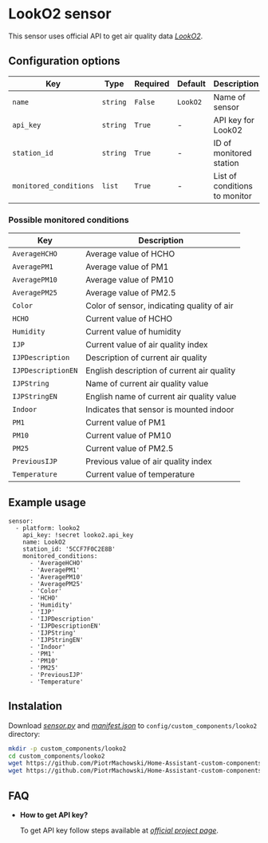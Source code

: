 # LookO2 sensor

This sensor uses official API to get air quality data [*LookO2*](https://looko2.com/).

## Configuration options

| Key | Type | Required | Default | Description |
| --- | --- | --- | --- | --- |
| `name` | `string` | `False` | `LookO2` | Name of sensor |
| `api_key` | `string` | `True` | - | API key for Look02 |
| `station_id` | `string` | `True` | - | ID of monitored station |
| `monitored_conditions` | `list` | `True` | - | List of conditions to monitor |

### Possible monitored conditions

| Key | Description |
| --- | --- | 
| `AverageHCHO` | Average value of HCHO |
| `AveragePM1` | Average value of PM1 |
| `AveragePM10` | Average value of PM10 |
| `AveragePM25` | Average value of PM2.5 |
| `Color` | Color of sensor, indicating quality of air |
| `HCHO` | Current value of HCHO |
| `Humidity` | Current value of humidity |
| `IJP` | Current value of air quality index |
| `IJPDescription` | Description of current air quality |
| `IJPDescriptionEN` | English description of current air quality |
| `IJPString` | Name of current air quality value |
| `IJPStringEN` | English name of current air quality value |
| `Indoor` | Indicates that sensor is mounted indoor |
| `PM1` | Current value of PM1 |
| `PM10` | Current value of PM10 |
| `PM25` | Current value of PM2.5 |
| `PreviousIJP` | Previous value of air quality index |
| `Temperature` | Current value of temperature |

## Example usage

```
sensor:
  - platform: looko2
    api_key: !secret looko2.api_key
    name: LookO2
    station_id: '5CCF7F0C2E8B'
    monitored_conditions:
      - 'AverageHCHO'
      - 'AveragePM1'
      - 'AveragePM10'
      - 'AveragePM25'
      - 'Color'
      - 'HCHO'
      - 'Humidity'
      - 'IJP'
      - 'IJPDescription'
      - 'IJPDescriptionEN'
      - 'IJPString'
      - 'IJPStringEN'
      - 'Indoor'
      - 'PM1'
      - 'PM10'
      - 'PM25'
      - 'PreviousIJP'
      - 'Temperature'
```

## Instalation

Download [*sensor.py*](https://github.com/PiotrMachowski/Home-Assistant-custom-components-Looko2/raw/master/sensor.py) and [*manifest.json*](https://github.com/PiotrMachowski/Home-Assistant-custom-components-Looko2/raw/master/manifest.json) to `config/custom_components/looko2` directory:
```bash
mkdir -p custom_components/looko2
cd custom_components/looko2
wget https://github.com/PiotrMachowski/Home-Assistant-custom-components-Looko2/raw/master/sensor.py
wget https://github.com/PiotrMachowski/Home-Assistant-custom-components-Looko2/raw/master/manifest.json
```

## FAQ

* **How to get API key?**
  
  To get API key follow steps available at [*official project page*](https://burze.dzis.net/?page=api_interfejs).
